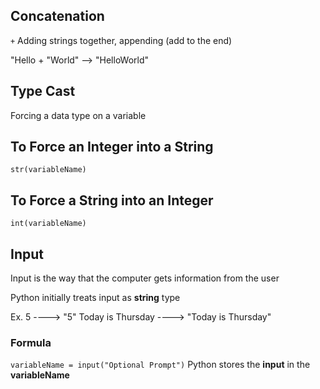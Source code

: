 ## Concatenation

`+` Adding strings together, appending (add to the end)

"Hello + "World" --> "HelloWorld"

## Type Cast

Forcing a data type on a variable

## To Force an Integer into a String
`str(variableName)`

## To Force a String into an Integer
`int(variableName)`

## Input

Input is the way that the computer gets information from the user

Python initially treats input as __string__ type

Ex. 
5 ----> "5"
Today is Thursday ----> "Today is Thursday"

### Formula
`variableName = input("Optional Prompt")`
Python stores the __input__ in the __variableName__